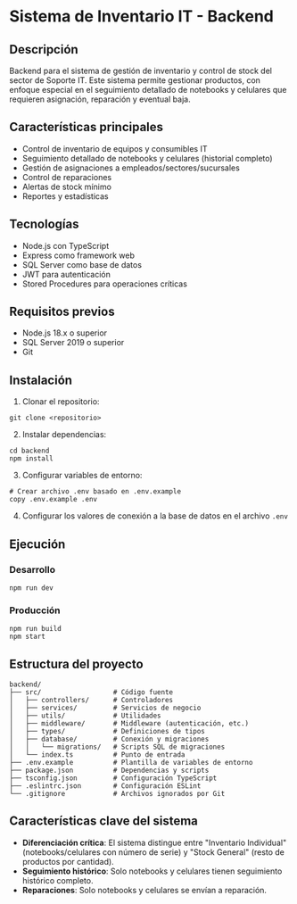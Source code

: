 # Sistema de Inventario IT - Backend

## Descripción
Backend para el sistema de gestión de inventario y control de stock del sector de Soporte IT. Este sistema permite gestionar productos, con enfoque especial en el seguimiento detallado de notebooks y celulares que requieren asignación, reparación y eventual baja.

## Características principales
- Control de inventario de equipos y consumibles IT
- Seguimiento detallado de notebooks y celulares (historial completo)
- Gestión de asignaciones a empleados/sectores/sucursales
- Control de reparaciones
- Alertas de stock mínimo
- Reportes y estadísticas

## Tecnologías
- Node.js con TypeScript
- Express como framework web
- SQL Server como base de datos
- JWT para autenticación
- Stored Procedures para operaciones críticas

## Requisitos previos
- Node.js 18.x o superior
- SQL Server 2019 o superior
- Git

## Instalación

1. Clonar el repositorio:
```
git clone <repositorio>
```

2. Instalar dependencias:
```
cd backend
npm install
```

3. Configurar variables de entorno:
```
# Crear archivo .env basado en .env.example
copy .env.example .env
```

4. Configurar los valores de conexión a la base de datos en el archivo `.env`

## Ejecución

### Desarrollo
```
npm run dev
```

### Producción
```
npm run build
npm start
```

## Estructura del proyecto
```
backend/
├── src/                  # Código fuente
│   ├── controllers/      # Controladores
│   ├── services/         # Servicios de negocio
│   ├── utils/            # Utilidades
│   ├── middleware/       # Middleware (autenticación, etc.)
│   ├── types/            # Definiciones de tipos
│   ├── database/         # Conexión y migraciones
│   │   └── migrations/   # Scripts SQL de migraciones
│   └── index.ts          # Punto de entrada
├── .env.example          # Plantilla de variables de entorno
├── package.json          # Dependencias y scripts
├── tsconfig.json         # Configuración TypeScript
├── .eslintrc.json        # Configuración ESLint
└── .gitignore            # Archivos ignorados por Git
```

## Características clave del sistema
- **Diferenciación crítica**: El sistema distingue entre "Inventario Individual" (notebooks/celulares con número de serie) y "Stock General" (resto de productos por cantidad).
- **Seguimiento histórico**: Solo notebooks y celulares tienen seguimiento histórico completo.
- **Reparaciones**: Solo notebooks y celulares se envían a reparación.
